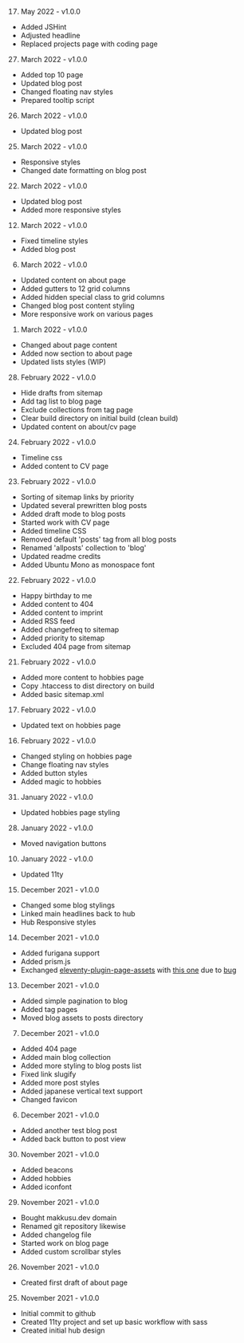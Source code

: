 17. May 2022 - v1.0.0

- Added JSHint
- Adjusted headline
- Replaced projects page with coding page

27. March 2022 - v1.0.0

- Added top 10 page
- Updated blog post
- Changed floating nav styles
- Prepared tooltip script

26. March 2022 - v1.0.0

- Updated blog post

25. March 2022 - v1.0.0

- Responsive styles
- Changed date formatting on blog post

22. March 2022 - v1.0.0

- Updated blog post
- Added more responsive styles

12. March 2022 - v1.0.0

- Fixed timeline styles
- Added blog post

06. March 2022 - v1.0.0

- Updated content on about page
- Added gutters to 12 grid columns
- Added hidden special class to grid columns
- Changed blog post content styling
- More responsive work on various pages

01. March 2022 - v1.0.0

- Changed about page content
- Added now section to about page
- Updated lists styles (WIP)

28. February 2022 - v1.0.0

- Hide drafts from sitemap
- Add tag list to blog page
- Exclude collections from tag page
- Clear build directory on initial build (clean build)
- Updated content on about/cv page

24. February 2022 - v1.0.0

- Timeline css
- Added content to CV page

23. February 2022 - v1.0.0

- Sorting of sitemap links by priority
- Updated several prewritten blog posts
- Added draft mode to blog posts
- Started work with CV page
- Added timeline CSS
- Removed default 'posts' tag from all blog posts
- Renamed 'allposts' collection to 'blog'
- Updated readme credits
- Added Ubuntu Mono as monospace font

22. February 2022 - v1.0.0

- Happy birthday to me
- Added content to 404
- Added content to imprint
- Added RSS feed
- Added changefreq to sitemap
- Added priority to sitemap
- Excluded 404 page from sitemap

21. February 2022 - v1.0.0

- Added more content to hobbies page
- Copy .htaccess to dist directory on build
- Added basic sitemap.xml

17. February 2022 - v1.0.0

- Updated text on hobbies page

16. February 2022 - v1.0.0

- Changed styling on hobbies page
- Change floating nav styles
- Added button styles
- Added magic to hobbies

31. January 2022 - v1.0.0

- Updated hobbies page styling

28. January 2022 - v1.0.0

- Moved navigation buttons

10. January 2022 - v1.0.0

- Updated 11ty

15. December 2021 - v1.0.0

- Changed some blog stylings
- Linked main headlines back to hub
- Hub Responsive styles

14. December 2021 - v1.0.0

- Added furigana support
- Added prism.js
- Exchanged [eleventy-plugin-page-assets](https://www.npmjs.com/package/eleventy-plugin-page-assets) with [this one](https://github.com/maxboeck/eleventy-plugin-page-assets) due to [bug](https://github.com/victornpb/eleventy-plugin-page-assets/issues/3)

13. December 2021 - v1.0.0

- Added simple pagination to blog
- Added tag pages
- Moved blog assets to posts directory

07. December 2021 - v1.0.0

- Added 404 page
- Added main blog collection
- Added more styling to blog posts list
- Fixed link slugify
- Added more post styles
- Added japanese vertical text support
- Changed favicon

06. December 2021 - v1.0.0

- Added another test blog post
- Added back button to post view

30. November 2021 - v1.0.0

- Added beacons
- Added hobbies
- Added iconfont

29. November 2021 - v1.0.0

- Bought makkusu.dev domain
- Renamed git repository likewise
- Added changelog file
- Started work on blog page
- Added custom scrollbar styles

26. November 2021 - v1.0.0

- Created first draft of about page

25. November 2021 - v1.0.0

- Initial commit to github
- Created 11ty project and set up basic workflow with sass
- Created initial hub design